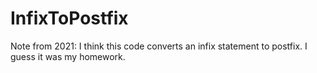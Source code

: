 # InfixToPostfix

Note from 2021: I think this code converts an infix statement to postfix. I guess it was my homework.
